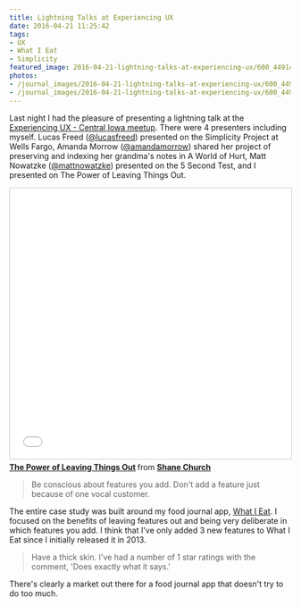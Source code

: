 ```yaml
---
title: Lightning Talks at Experiencing UX
date: 2016-04-21 11:25:42
tags:
- UX
- What I Eat
- Simplicity
featured_image: 2016-04-21-lightning-talks-at-experiencing-ux/600_449144745.jpeg
photos:
- /journal_images/2016-04-21-lightning-talks-at-experiencing-ux/600_449144745.jpeg|Presenting at Experiencing UX
- /journal_images/2016-04-21-lightning-talks-at-experiencing-ux/600_449144757.jpeg|The audience at Experiencing UX
---
```

Last night I had the pleasure of presenting a lightning talk at the [Experiencing UX - Central Iowa meetup](http://www.meetup.com/experiencing-UX-DSM/). There were 4 presenters including myself. Lucas Freed ([@lucasfreed](https://twitter.com/lucasfreed)) presented on the Simplicity Project at Wells Fargo, Amanda Morrow ([@amandamorrow](https://twitter.com/amandamorrow)) shared her project of preserving and indexing her grandma's notes in A World of Hurt, Matt Nowatzke ([@mattnowatzke](https://twitter.com/mattnowatzke)) presented on the 5 Second Test, and I presented on The Power of Leaving Things Out.

<iframe src="//www.slideshare.net/slideshow/embed_code/key/rdDvcJUsR05oZs" width="595" height="485" frameborder="0" marginwidth="0" marginheight="0" scrolling="no" style="border:1px solid #CCC; border-width:1px; margin-bottom:5px; max-width: 100%;" allowfullscreen> </iframe> <div style="margin-bottom:5px"> <strong> <a href="//www.slideshare.net/churchs19/the-power-of-leaving-things-out" title="The Power of Leaving Things Out" target="_blank">The Power of Leaving Things Out</a> </strong> from <strong><a href="//www.slideshare.net/churchs19" target="_blank">Shane Church</a></strong> </div>

> Be conscious about features you add. Don't add a feature just because of one vocal customer.

The entire case study was built around my food journal app, [What I Eat](/WhatIEat/). I focused on the benefits of leaving features out and being very deliberate in which features you add. I think that I've only added 3 new features to What I Eat since I initially released it in 2013. 

>Have a thick skin. I've had a number of 1 star ratings with the comment, 'Does exactly what it says.'

There's clearly a market out there for a food journal app that doesn't try to do too much.
